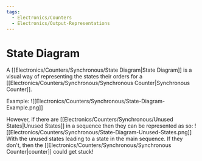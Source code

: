 ```yaml
---
tags:
  - Electronics/Counters
  - Electronics/Output-Representations
---
```

# State Diagram
A [[Electronics/Counters/Synchronous/State Diagram|State Diagram]] is a visual way of representing the states their orders for a [[Electronics/Counters/Synchronous/Synchronous Counter|Synchronous Counter]].

Example:
![[Electronics/Counters/Synchronous/State-Diagram-Example.png]]

However, if there are [[Electronics/Counters/Synchronous/Unused States|Unused States]] in a sequence then they can be represented as so:
![[Electronics/Counters/Synchronous/State-Diagram-Unused-States.png]]
With the unused states leading to a state in the main sequence. If they don't, then the [[Electronics/Counters/Synchronous/Synchronous Counter|counter]] could get stuck!